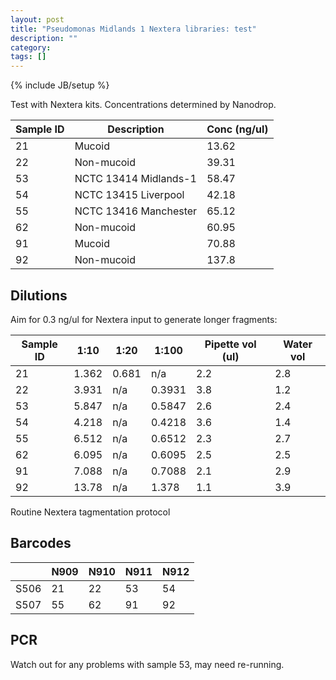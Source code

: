 ```yaml
---
layout: post
title: "Pseudomonas Midlands 1 Nextera libraries: test"
description: ""
category: 
tags: []
---
```

{% include JB/setup %}

Test with Nextera kits. Concentrations determined by Nanodrop.

| Sample ID | Description            | Conc (ng/ul) | 
|-----------|------------------------|--------------|
| 21        | Mucoid                 | 13.62        |
| 22        | Non-mucoid             | 39.31        | 
| 53        | NCTC 13414 Midlands-1  | 58.47        |
| 54        | NCTC 13415 Liverpool   | 42.18        |
| 55        | NCTC 13416 Manchester  | 65.12        |
| 62        | Non-mucoid             | 60.95        |
| 91        | Mucoid                 | 70.88        |
| 92        | Non-mucoid             | 137.8        |

## Dilutions

Aim for 0.3 ng/ul for Nextera input to generate longer fragments:

| Sample ID  | 1:10  | 1:20   | 1:100  | Pipette vol (ul) | Water vol |
|------------|-------|--------|--------|------------------|-----------|
| 21         | 1.362 | 0.681  | n/a    | 2.2              | 2.8       |
| 22         | 3.931 | n/a    | 0.3931 | 3.8              | 1.2       |
| 53         | 5.847 | n/a    | 0.5847 | 2.6              | 2.4       |
| 54         | 4.218 | n/a    | 0.4218 | 3.6              | 1.4       |
| 55         | 6.512 | n/a    | 0.6512 | 2.3              | 2.7       |
| 62         | 6.095 | n/a    | 0.6095 | 2.5              | 2.5       |
| 91         | 7.088 | n/a    | 0.7088 | 2.1              | 2.9       |
| 92         | 13.78 | n/a    | 1.378  | 1.1              | 3.9       |

Routine Nextera tagmentation protocol
 
## Barcodes

|     | N909       | N910  | N911   | N912 |
|-----|------------|-------|--------|------|
|S506 | 21         | 22    | 53     | 54   |
|S507 | 55         | 62    | 91     | 92   |

## PCR
 
Watch out for any problems with sample 53, may need re-running.


